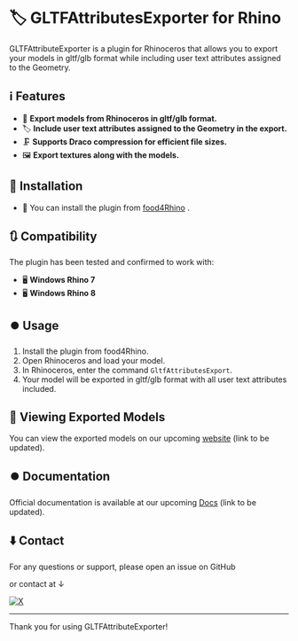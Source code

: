 ﻿# 🏷️ GLTFAttributesExporter for Rhino

GLTFAttributeExporter is a plugin for Rhinoceros that allows you to export your models in gltf/glb format while including user text attributes assigned to the Geometry.

## :information_source: Features

- 🎨 **Export models from Rhinoceros in gltf/glb format.**
- 🏷️ **Include user text attributes assigned to the Geometry in the export.**
- 🗜️ **Supports Draco compression for efficient file sizes.**
- 🖼️ **Export textures along with the models.**

## :arrow_down_small: Installation

- :rhinoceros: You can install the plugin from  [food4Rhino](https://www.food4rhino.com) .

## :arrows_clockwise: Compatibility

The plugin has been tested and confirmed to work with:

- 🖥️ **Windows Rhino 7**
- 🖥️ **Windows Rhino 8**

## :record_button: Usage

1. Install the plugin from food4Rhino.
2. Open Rhinoceros and load your model.
3. In Rhinoceros, enter the command `GltfAttributesExport`.
4. Your model will be exported in gltf/glb format with all user text attributes included.

## :cinema: Viewing Exported Models

You can view the exported models on our upcoming [website](#) (link to be updated).

## :record_button: Documentation

Official documentation is available at our upcoming [Docs](#) (link to be updated).

## :arrow_down: Contact

For any questions or support, please open an issue on GitHub 

or contact at ↓

[![X](https://img.shields.io/badge/Follow_@tama20013_-shuya_tamaru-0000FF.svg?style=flat-square&logo=x&logoColor=white)](https://twitter.com/tama20013)

---

Thank you for using GLTFAttributeExporter!
